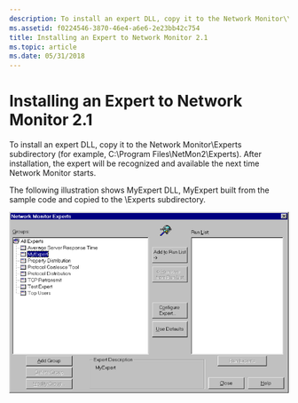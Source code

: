 ```yaml
---
description: To install an expert DLL, copy it to the Network Monitor\\Experts subdirectory (for example, C:\\Program Files\\NetMon2\\Experts). After installation, the expert will be recognized and available the next time Network Monitor starts.
ms.assetid: f0224546-3870-46e4-a6e6-2e23bb42c754
title: Installing an Expert to Network Monitor 2.1
ms.topic: article
ms.date: 05/31/2018
---
```


# Installing an Expert to Network Monitor 2.1

To install an expert DLL, copy it to the Network Monitor\\Experts subdirectory (for example, C:\\Program Files\\NetMon2\\Experts). After installation, the expert will be recognized and available the next time Network Monitor starts.

The following illustration shows MyExpert DLL, MyExpert built from the sample code and copied to the \\Experts subdirectory.

![myexpert dll](images/expick1.png)

 

 



